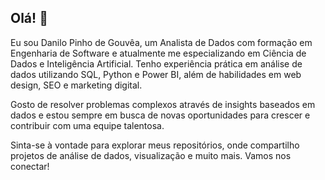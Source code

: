 ## Olá! 👋

<!--
**danilopinho75/danilopinho75** is a ✨ _special_ ✨ repository because its `README.md` (this file) appears on your GitHub profile.

Here are some ideas to get you started:

- 🔭 I’m currently working on ...
- 🌱 I’m currently learning ...
- 👯 I’m looking to collaborate on ...
- 🤔 I’m looking for help with ...
- 💬 Ask me about ...
- 📫 How to reach me: ...
- 😄 Pronouns: ...
- ⚡ Fun fact: ...
-->
<p>Eu sou Danilo Pinho de Gouvêa, um Analista de Dados com formação em Engenharia de Software e atualmente me especializando em Ciência de Dados e Inteligência Artificial. Tenho experiência prática em análise de dados utilizando SQL, Python e Power BI, além de habilidades em web design, SEO e marketing digital.</p>

<p>Gosto de resolver problemas complexos através de insights baseados em dados e estou sempre em busca de novas oportunidades para crescer e contribuir com uma equipe talentosa.</p>

<p>Sinta-se à vontade para explorar meus repositórios, onde compartilho projetos de análise de dados, visualização e muito mais. Vamos nos conectar!</p>
